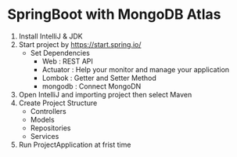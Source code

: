 # SpringBoot with MongoDB Atlas

1. Install IntelliJ & JDK
2. Start project by https://start.spring.io/
    - Set Dependencies
        - Web : REST API
        - Actuator : Help your monitor and manage your application
        - Lombok : Getter and Setter Method
        - mongodb : Connect MongoDN
3. Open IntelliJ and importing project then select Maven 
4. Create Project Structure 
    - Controllers
    - Models
    - Repositories
    - Services
5. Run ProjectApplication at frist time 
